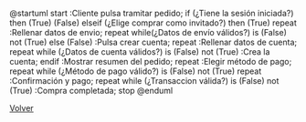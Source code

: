@startuml
start
:Cliente pulsa tramitar pedido;
if (¿Tiene la sesión iniciada?) then (True) 
  (False) elseif (¿Elige comprar como invitado?) then (True)
  repeat :Rellenar datos de envio; 
  repeat while(¿Datos de envío válidos?) is (False) not (True)
  else (False)
  :Pulsa crear cuenta;
  repeat :Rellenar datos de cuenta;
  repeat while (¿Datos de cuenta válidos?) is (False) not (True)
  :Crea la cuenta;
  endif
  :Mostrar resumen del pedido;
  repeat :Elegir método de pago;
  repeat while (¿Método de pago válido?) is (False) not (True)
  repeat :Confirmación y pago;
  repeat while (¿Transaccion válida?) is (False) not (True)
  :Compra completada;
stop
@enduml

[Volver](Proyecto.md)
